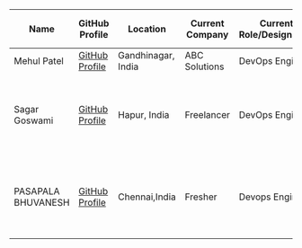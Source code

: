 | **Name**        | **GitHub Profile**                                       | **Location**           | **Current Company** | **Current Role/Designation** | **Skills Keywords**         | **Specific Roles of Interest** | **CV/Resume**                          | **LinkedIn Profile**                    | **Availability** |
|-----------------|----------------------------------------------------------|------------------------|----------------------|------------------------------|-----------------------------|------------------------------------|---------------------------------------|---------------------------------------|-------------------|
| Mehul Patel      | [GitHub Profile](https://github.com/nomadicmehul/)      | Gandhinagar, India     | ABC Solutions         | DevOps Engineer              | AWS, Docker, Kubernetes    | Cloud Architect                    | [CV/Resume](./resumes/Mehul_Patel_Resume.pdf) | [LinkedIn Profile](https://www.linkedin.com/in/nomadicmehul/) | Immediate        |
| Sagar Goswami      | [GitHub Profile](https://github.com/sagargoswami2001)      | Hapur, India     | Freelancer         | DevOps Engineer              | AWS, Docker, Linux    | Cloud Engineer, DevOps Engineer, Network Engineer & SRE                    | [CV/Resume](https://github.com/sagargoswami2001/IamACloudCaptain/blob/main/resumes/Sagar_Goswami_Resume.pdf) | [LinkedIn Profile](https://www.linkedin.com/in/sagargoswami2001) | Immediate        |
| PASAPALA BHUVANESH             | [GitHub Profile](https://github.com/Bhuvan028/) | Chennai,India | Fresher | Devops Engineer |  AWS, Docker, Kubernetes, Ansible, Terraform, Linux administration, Jenkins | Cloud Engineer, DevOps Engineer, Network Engineer & SRE | [CV/Resume](https://github.com/Bhuvan028/IamACloudCaptain/blob/main/resumes/Resume.pdf)   | [LinkedIn Profile](https://www.linkedin.com/in/bhuvanesh-p-147251211/) | Immediate | ...               
